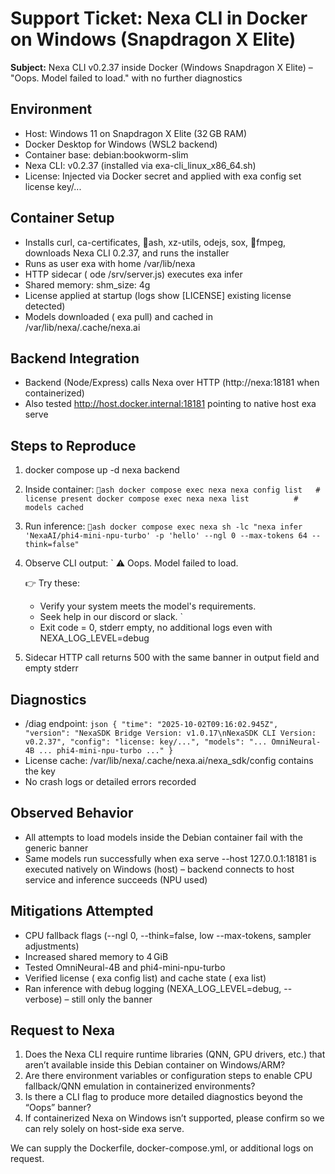 # Support Ticket: Nexa CLI in Docker on Windows (Snapdragon X Elite)

**Subject:** Nexa CLI v0.2.37 inside Docker (Windows Snapdragon X Elite) – "Oops. Model failed to load." with no further diagnostics

## Environment
- Host: Windows 11 on Snapdragon X Elite (32 GB RAM)
- Docker Desktop for Windows (WSL2 backend)
- Container base: debian:bookworm-slim
- Nexa CLI: v0.2.37 (installed via 
exa-cli_linux_x86_64.sh)
- License: Injected via Docker secret and applied with 
exa config set license key/...

## Container Setup
- Installs curl, ca-certificates, ash, xz-utils, 
odejs, sox, fmpeg, downloads Nexa CLI 0.2.37, and runs the installer
- Runs as user 
exa with home /var/lib/nexa
- HTTP sidecar (
ode /srv/server.js) executes 
exa infer
- Shared memory: shm_size: 4g
- License applied at startup (logs show [LICENSE] existing license detected)
- Models downloaded (
exa pull) and cached in /var/lib/nexa/.cache/nexa.ai

## Backend Integration
- Backend (Node/Express) calls Nexa over HTTP (http://nexa:18181 when containerized)
- Also tested http://host.docker.internal:18181 pointing to native host 
exa serve

## Steps to Reproduce
1. docker compose up -d nexa backend
2. Inside container:
   `ash
   docker compose exec nexa nexa config list   # license present
   docker compose exec nexa nexa list          # models cached
   `
3. Run inference:
   `ash
   docker compose exec nexa sh -lc "nexa infer 'NexaAI/phi4-mini-npu-turbo' -p 'hello' --ngl 0 --max-tokens 64 --think=false"
   `
4. Observe CLI output:
   `
   ⚠️ Oops. Model failed to load.

   👉 Try these:
   - Verify your system meets the model's requirements.
   - Seek help in our discord or slack.
   `
   - Exit code = 0, stderr empty, no additional logs even with NEXA_LOG_LEVEL=debug
5. Sidecar HTTP call returns 500 with the same banner in output field and empty stderr

## Diagnostics
- /diag endpoint:
  `json
  {
    "time": "2025-10-02T09:16:02.945Z",
    "version": "NexaSDK Bridge Version: v1.0.17\nNexaSDK CLI Version:    v0.2.37",
    "config": "license: key/...",
    "models": "... OmniNeural-4B ... phi4-mini-npu-turbo ..."
  }
  `
- License cache: /var/lib/nexa/.cache/nexa.ai/nexa_sdk/config contains the key
- No crash logs or detailed errors recorded

## Observed Behavior
- All attempts to load models inside the Debian container fail with the generic banner
- Same models run successfully when 
exa serve --host 127.0.0.1:18181 is executed natively on Windows (host) – backend connects to host service and inference succeeds (NPU used)

## Mitigations Attempted
- CPU fallback flags (--ngl 0, --think=false, low --max-tokens, sampler adjustments)
- Increased shared memory to 4 GiB
- Tested OmniNeural-4B and phi4-mini-npu-turbo
- Verified license (
exa config list) and cache state (
exa list)
- Ran inference with debug logging (NEXA_LOG_LEVEL=debug, --verbose) – still only the banner

## Request to Nexa
1. Does the Nexa CLI require runtime libraries (QNN, GPU drivers, etc.) that aren’t available inside this Debian container on Windows/ARM?
2. Are there environment variables or configuration steps to enable CPU fallback/QNN emulation in containerized environments?
3. Is there a CLI flag to produce more detailed diagnostics beyond the “Oops” banner?
4. If containerized Nexa on Windows isn’t supported, please confirm so we can rely solely on host-side 
exa serve.

We can supply the Dockerfile, docker-compose.yml, or additional logs on request.
